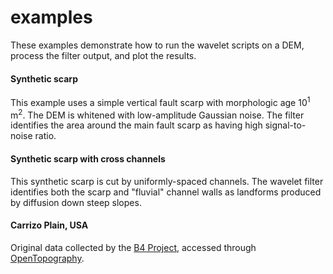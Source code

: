 # examples
These examples demonstrate how to run the wavelet scripts on a DEM, process the filter output, and plot the results.

#### Synthetic scarp
This example uses a simple vertical fault scarp with morphologic age 10<sup>1</sup> m<sup>2</sup>. The DEM is whitened with low-amplitude Gaussian noise. The filter identifies the area around the main fault scarp as having high signal-to-noise ratio.

#### Synthetic scarp with cross channels
This synthetic scarp is cut by uniformly-spaced channels. The wavelet filter identifies both the scarp and "fluvial" channel walls as landforms produced by diffusion down steep slopes.

#### Carrizo Plain, USA
Original data collected by the [B4 Project](http://siovizcenter.ucsd.edu/topo/b4.php), accessed through [OpenTopography](http://www.opentopography.org/). 
